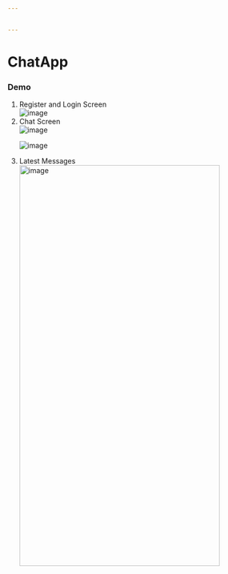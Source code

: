 ```yaml
---


---
```


<h1 id="chatapp">ChatApp</h1>
<h3 id="demo">Demo</h3>
<ol>
<li>Register and Login Screen<br>
<img src="https://user-images.githubusercontent.com/45905489/82341492-c71d2c00-99f0-11ea-92c1-569766e4e570.png" alt="image"></br>
<li>Chat Screen<br>
<img src="https://user-images.githubusercontent.com/45905489/82339368-40674f80-99ee-11ea-8f4f-c2231333ba81.png" alt="image"></p>
<p><img src="https://user-images.githubusercontent.com/45905489/82339533-6c82d080-99ee-11ea-84a9-9f14dd10a439.png" alt="image" ></p>
<li>Latest Messages<br>
<img src="https://user-images.githubusercontent.com/45905489/82340012-06e31400-99ef-11ea-9718-f1354e3eaa0f.png" alt="image"  height="800" width="400"></p>
</li>
</ol>

